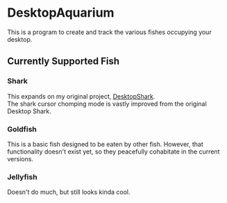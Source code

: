 # DesktopAquarium
This is a program to create and track the various fishes occupying your desktop.
## Currently Supported Fish
### **Shark**
 This expands on my original project, [DesktopShark](https://github.com/JJSnader/DesktopShark).  
 The shark cursor chomping mode is vastly improved from the original Desktop Shark.
### **Goldfish** 
 This is a basic fish designed to be eaten by other fish. However, that functionality doesn't exist yet, so they peacefully cohabitate in the current versions.
### **Jellyfish**
 Doesn't do much, but still looks kinda cool.
